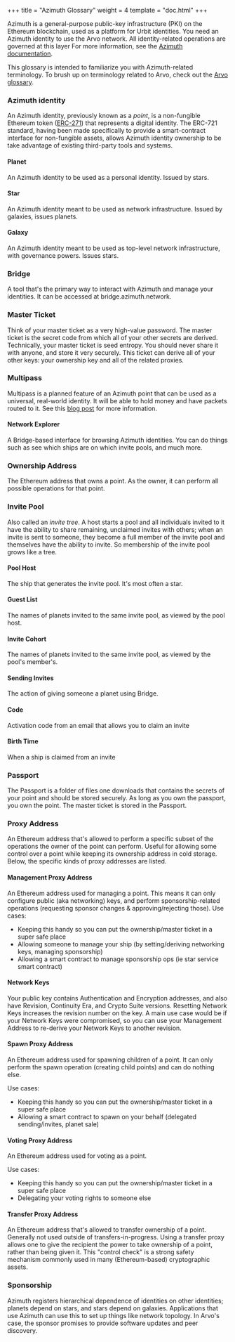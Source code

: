 +++
title = "Azimuth Glossary"
weight = 4
template = "doc.html"
+++


Azimuth is a general-purpose public-key infrastructure (PKI) on the Ethereum blockchain, used as a platform for Urbit identities. You need an Azimuth identity to use the Arvo network. All identity-related operations are governed at this layer For more information, see the [Azimuth documentation](https://urbit.org/docs/concepts/azimuth/).

This glossary is intended to familiarize you with Azimuth-related terminology. To brush up on terminology related to Arvo, check out the [Arvo glossary](../arvo-glossary).

### Azimuth identity

An Azimuth identity, previously known as a _point_, is a non-fungible Ethereum token ([ERC-271](https://medium.com/@brenn.a.hill/noobs-guide-to-understanding-erc-20-vs-erc-721-tokens-d7f5657a4ee7)) that represents a digital identity. The ERC-721 standard, having been made specifically to provide a smart-contract interface for non-fungible assets, allows Azimuth identity ownership to be take advantage of existing third-party tools and systems.

#### Planet

An Azimuth identity to be used as a personal identity. Issued by stars.

#### Star

An Azimuth identity meant to be used as network infrastructure. Issued by galaxies, issues planets.

#### Galaxy

An Azimuth identity meant to be used as top-level network infrastructure, with governance powers. Issues stars.

### Bridge

A tool that's the primary way to interact with Azimuth and manage your identities. It can be accessed at bridge.azimuth.network.

### Master Ticket

Think of your master ticket as a very high-value password. The master ticket is the secret code from which all of your other secrets are derived. Technically, your master ticket is seed entropy. You should never share it with anyone, and store it very securely. This ticket can derive all of your other keys: your ownership key and all of the related proxies.

### Multipass

Multipass is a planned feature of an Azimuth point that can be used as a universal, real-world identity. It will be able to hold money and have packets routed to it. See this [blog post](https://urbit.org/posts/azimuth-as-multipass/) for more information.

#### Network Explorer

A Bridge-based interface for browsing Azimuth identities. You can do things such as see which ships are on which invite pools, and much more.

### Ownership Address

The Ethereum address that owns a point. As the owner, it can perform all possible operations for that point.

### Invite Pool

Also called an _invite tree_. A host starts a pool and all individuals invited to it have the ability to share remaining, unclaimed invites with others; when an invite is sent to someone, they become a full member of the invite pool and themselves have the ability to invite. So membership of the invite pool grows like a tree.

#### Pool Host

The ship that generates the invite pool. It's most often a star.

#### Guest List

The names of planets invited to the same invite pool, as viewed by the pool host.

#### Invite Cohort

The names of planets invited to the same invite pool, as viewed by the pool's member's.

#### Sending Invites

The action of giving someone a planet using Bridge.

#### Code

Activation code from an email that allows you to claim an invite

#### Birth Time

When a ship is claimed from an invite

### Passport

The Passport is a folder of files one downloads that contains the secrets of your point and should be stored securely. As long as you own the passport, you own the point. The master ticket is stored in the Passport.

### Proxy Address

An Ethereum address that's allowed to perform a specific subset of the operations the owner of the point can perform. Useful for allowing some control over a point while keeping its ownership address in cold storage. Below, the specific kinds of proxy addresses are listed.

#### Management Proxy Address

An Ethereum address used for managing a point. This means it can only configure public (aka networking) keys, and perform sponsorship-related operations (requesting sponsor changes & approving/rejecting those).
Use cases:
- Keeping this handy so you can put the ownership/master ticket in a super safe place
- Allowing someone to manage your ship (by setting/deriving networking keys, managing sponsorship)
- Allowing a smart contract to manage sponsorship ops (ie star service smart contract)

#### Network Keys

Your public key contains Authentication and Encryption addresses, and also have Revision, Continuity Era, and Crypto Suite versions. Resetting Network Keys increases the revision number on the key. A main use case would be if your Network Keys were compromised, so you can use your Management Address to re-derive your Network Keys to another revision.

#### Spawn Proxy Address

An Ethereum address used for spawning children of a point. It can only perform the spawn operation (creating child points) and can do nothing else.

Use cases:
- Keeping this handy so you can put the ownership/master ticket in a super safe place
- Allowing a smart contract to spawn on your behalf (delegated sending/invites, planet sale)

#### Voting Proxy Address
An Ethereum address used for voting as a point.

Use cases:
- Keeping this handy so you can put the ownership/master ticket in a super safe place
- Delegating your voting rights to someone else

#### Transfer Proxy Address

An Ethereum address that's allowed to transfer ownership of a point. Generally not used outside of transfers-in-progress. Using a transfer proxy allows one to give the recipient the power to take ownership of a point, rather than being given it. This "control check" is a strong safety mechanism commonly used in many (Ethereum-based) cryptographic assets.

### Sponsorship

Azimuth registers hierarchical dependence of identities on other identities; planets depend on stars, and stars depend on galaxies. Applications that use Azimuth can use this to set up things like network topology. In Arvo's case, the sponsor promises to provide software updates and peer discovery.
